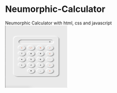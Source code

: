 # Neumorphic-Calculator
Neumorphic Calculator with html, css and javascript
<img src="https://github.com/priya-jain-dev/Neumorphic-Calculator/blob/master/images/calculator.png" width="200" height="200">
